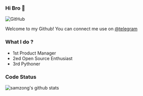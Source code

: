 ### Hi Bro 👋

![GitHub](https://img.shields.io/github/followers/samzong?label=GitHub&logo=Github&style=flat-square)

Welcome to my Github! You can connect me use on [@telegram](https://t.me/samzong)

### What I do ?

- 1st Product Manager
- 2ed Open Source Enthusiast
- 3rd Pythoner

### Code Status

![samzong's github stats](https://github-readme-stats.vercel.app/api?username=samzong&show_icons=true&theme=dracula)
